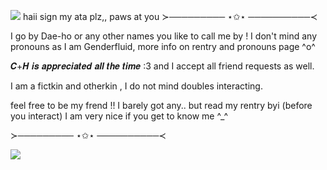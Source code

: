 ![](https://files.catbox.moe/7dfxbx.gif)
    haii sign my ata plz,, paws at you
 ≻───────── ⋆✩⋆ ──────────≺
 
I go by Dae-ho or any other names you like to call me by ! I don't mind any pronouns as I am Genderfluid, more info on rentry and pronouns page ^o^

 𝑪+𝑯 𝒊𝒔 𝒂𝒑𝒑𝒓𝒆𝒄𝒊𝒂𝒕𝒆𝒅 𝒂𝒍𝒍 𝒕𝒉𝒆 𝒕𝒊𝒎𝒆 :3 and I accept all friend requests as well.

 I am a fictkin and otherkin , I do not mind doubles interacting.

 feel free to be my frend !! I barely got any.. but read my rentry byi (before you interact) I am very nice if you get to know me ^_^
 
 ≻───────── ⋆✩⋆ ──────────≺

 ![](https://files.catbox.moe/4wy7i2.gif)
